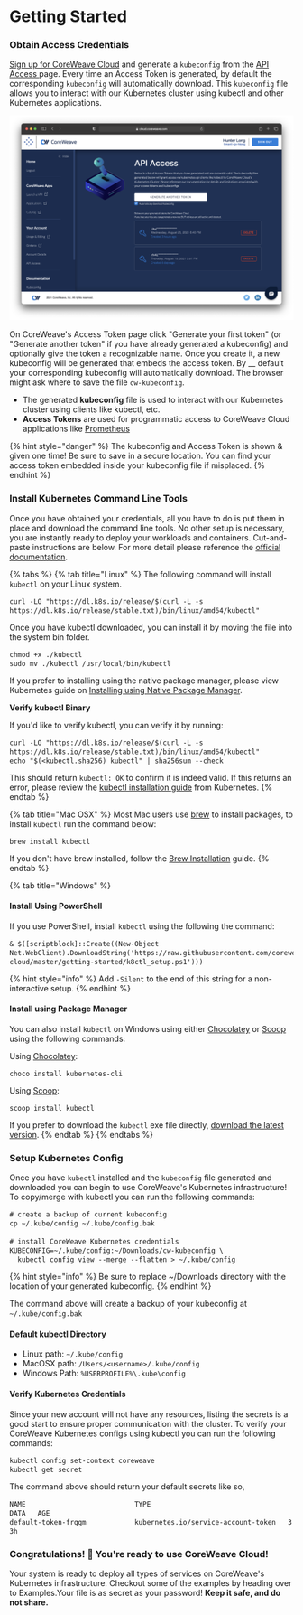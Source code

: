 # Getting Started

### Obtain Access Credentials

[Sign up for CoreWeave Cloud](https://cloud.coreweave.com/request-account) and generate a `kubeconfig` from the [API Access ](https://cloud.coreweave.com/api-access)page. Every time an Access Token is generated, by default the corresponding `kubeconfig` will automatically download. This `kubeconfig` file allows you to interact with our Kubernetes cluster using kubectl and other Kubernetes applications.

![](../../.gitbook/assets/cw-access-token.png)

On CoreWeave's Access Token page click "Generate your first token" (or "Generate another token" if you have already generated a kubeconfig) and optionally give the token a recognizable name. Once you create it, a new kubeconfig will be generated that embeds the access token. By \_\_ default your corresponding kubeconfig will automatically download. The browser might ask where to save the file `cw-kubeconfig`.

* The generated **kubeconfig** file is used to interact with our Kubernetes cluster using clients like kubectl, etc.
* **Access Tokens** are used for programmatic access to CoreWeave Cloud applications like [Prometheus](prometheus/)

{% hint style="danger" %}
The kubeconfig and Access Token is shown & given one time! Be sure to save in a secure location. You can find your access token embedded inside your kubeconfig file if misplaced.
{% endhint %}

### Install Kubernetes Command Line Tools

Once you have obtained your credentials, all you have to do is put them in place and download the command line tools. No other setup is necessary, you are instantly ready to deploy your workloads and containers. Cut-and-paste instructions are below. For more detail please reference the [official documentation](https://kubernetes.io/docs/tasks/tools/install-kubectl/).

{% tabs %}
{% tab title="Linux" %}
The following command will install `kubectl` on your Linux system.

```
curl -LO "https://dl.k8s.io/release/$(curl -L -s https://dl.k8s.io/release/stable.txt)/bin/linux/amd64/kubectl"
```

Once you have kubectl downloaded, you can install it by moving the file into the system bin folder.

```
chmod +x ./kubectl
sudo mv ./kubectl /usr/local/bin/kubectl
```

If you prefer to installing using the native package manager, please view Kubernetes guide on [Installing using Native Package Manager](https://kubernetes.io/docs/tasks/tools/install-kubectl-linux/#install-using-native-package-management).

**Verify kubectl Binary**

If you'd like to verify kubectl, you can verify it by running:

```
curl -LO "https://dl.k8s.io/release/$(curl -L -s https://dl.k8s.io/release/stable.txt)/bin/linux/amd64/kubectl"
echo "$(<kubectl.sha256) kubectl" | sha256sum --check
```

This should return `kubectl: OK` to confirm it is indeed valid. If this returns an error, please review the [kubectl installation guide](https://kubernetes.io/docs/tasks/tools/install-kubectl-linux/) from Kubernetes.
{% endtab %}

{% tab title="Mac OSX" %}
Most Mac users use [brew](https://brew.sh) to install packages, to install `kubectl` run the command below:

```
brew install kubectl
```

If you don't have brew installed, follow the [Brew Installation](https://brew.sh) guide.
{% endtab %}

{% tab title="Windows" %}
#### Install Using PowerShell

If you use PowerShell, install `kubectl` using the following the command:

```
& $([scriptblock]::Create((New-Object Net.WebClient).DownloadString('https://raw.githubusercontent.com/coreweave/kubernetes-cloud/master/getting-started/k8ctl_setup.ps1')))
```

{% hint style="info" %}
Add `-Silent` to the end of this string for a non-interactive setup.
{% endhint %}

#### Install using Package Manager

You can also install `kubectl` on Windows using either [Chocolatey](https://chocolatey.org) or [Scoop](https://scoop.sh) using the following commands:

Using [Chocolatey](https://chocolatey.org):

```
choco install kubernetes-cli
```

Using [Scoop](https://scoop.sh):

```
scoop install kubectl
```

If you prefer to download the `kubectl` exe file directly, [download the latest version](https://kubernetes.io/docs/tasks/tools/install-kubectl-windows/#install-kubectl-binary-with-curl-on-windows).
{% endtab %}
{% endtabs %}

### Setup Kubernetes Config

Once you have `kubectl` installed and the `kubeconfig` file generated and downloaded you can begin to use CoreWeave's Kubernetes infrastructure! To copy/merge with kubectl you can run the following commands:

```shell
# create a backup of current kubeconfig
cp ~/.kube/config ~/.kube/config.bak

# install CoreWeave Kubernetes credentials
KUBECONFIG=~/.kube/config:~/Downloads/cw-kubeconfig \
  kubectl config view --merge --flatten > ~/.kube/config
```

{% hint style="info" %}
Be sure to replace \~/Downloads directory with the location of your generated kubeconfig.
{% endhint %}

The command above will create a backup of your kubeconfig at `~/.kube/config.bak`

#### Default kubectl Directory

* Linux path: `~/.kube/config`
* MacOSX path: `/Users/<username>/.kube/config`
* Windows Path: `%USERPROFILE%\.kube\config`

#### Verify Kubernetes Credentials

Since your new account will not have any resources, listing the secrets is a good start to ensure proper communication with the cluster. To verify your CoreWeave Kubernetes configs using kubectl you can run the following commands:

```
kubectl config set-context coreweave
kubectl get secret
```

The command above should return your default secrets like so,

```
NAME                           TYPE                                  DATA   AGE
default-token-frqgm            kubernetes.io/service-account-token   3      3h
```

### Congratulations! :tada: You're ready to use CoreWeave Cloud!

Your system is ready to deploy all types of services on CoreWeave's Kubernetes infrastructure. Checkout some of the examples by heading over to Examples.Your file is as secret as your password! **Keep it safe, and do not share.**
